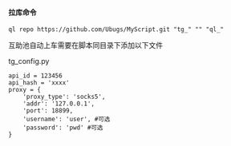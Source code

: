 #### 拉库命令
```
ql repo https://github.com/Ubugs/MyScript.git "tg_" "" "ql_"
```
互助池自动上车需要在脚本同目录下添加以下文件

tg_config.py
```
api_id = 123456
api_hash = 'xxxx'
proxy = {
    'proxy_type': 'socks5',
    'addr': '127.0.0.1',
    'port': 18899,
    'username': 'user', #可选
    'password': 'pwd' #可选
}
```